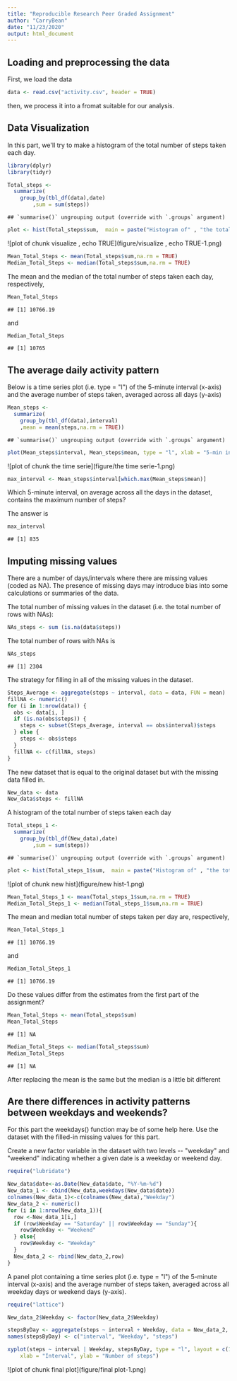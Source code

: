 ```yaml
---
title: "Reproducible Research Peer Graded Assignment"
author: "CarryBean"
date: "11/23/2020"
output: html_document
---
```




## Loading and preprocessing the data

First, we load the data

```r
data <- read.csv("activity.csv", header = TRUE)
```
then, we process it into a fromat suitable for our analysis.

## Data Visualization

In this part, we'll try to make a histogram of the total number of steps taken each day.


```r
library(dplyr)
library(tidyr)

Total_steps <-
  summarize(
    group_by(tbl_df(data),date)
        ,sum = sum(steps))
```

```
## `summarise()` ungrouping output (override with `.groups` argument)
```

```r
plot <- hist(Total_steps$sum,  main = paste("Histogram of" , "the total number of steps taken each day"), xlab = "Total number of steps taken each day")
```

![plot of chunk visualize , echo TRUE](figure/visualize , echo TRUE-1.png)

```r
Mean_Total_Steps <- mean(Total_steps$sum,na.rm = TRUE)
Median_Total_Steps <- median(Total_steps$sum,na.rm = TRUE)
```

The mean and the median of the total number of steps taken each day, respectively,

```r
Mean_Total_Steps
```

```
## [1] 10766.19
```
and

```r
Median_Total_Steps
```

```
## [1] 10765
```

## The average daily activity pattern

Below is a time series plot (i.e. type = "l") of the 5-minute interval (x-axis) and the average number of steps taken, averaged across all days (y-axis) 

```r
Mean_steps <-
  summarize(
    group_by(tbl_df(data),interval)
    ,mean = mean(steps,na.rm = TRUE))
```

```
## `summarise()` ungrouping output (override with `.groups` argument)
```

```r
plot(Mean_steps$interval, Mean_steps$mean, type = "l", xlab = "5-min interval", ylab = "Average across all Days", main = "Average number of steps taken", col = "blue")
```

![plot of chunk the time serie](figure/the time serie-1.png)

```r
max_interval <- Mean_steps$interval[which.max(Mean_steps$mean)]
```

Which 5-minute interval, on average across all the days in the dataset, contains the maximum number of steps? 

The answer is

```r
max_interval
```

```
## [1] 835
```

## Imputing missing values

There are a number of days/intervals where there are missing values (coded as NA). The presence of missing days may introduce bias into some calculations or summaries of the data.

The total number of missing values in the dataset (i.e. the total number of rows with NAs):


```r
NAs_steps <- sum (is.na(data$steps))
```

The total number of rows with NAs is

```r
NAs_steps
```

```
## [1] 2304
```

The strategy for filling in all of the missing values in the dataset. 


```r
Steps_Average <- aggregate(steps ~ interval, data = data, FUN = mean)
fillNA <- numeric()
for (i in 1:nrow(data)) {
  obs <- data[i, ]
  if (is.na(obs$steps)) {
    steps <- subset(Steps_Average, interval == obs$interval)$steps
  } else {
    steps <- obs$steps
  }
  fillNA <- c(fillNA, steps)
}
```


The new dataset that is equal to the original dataset but with the missing data filled in.


```r
New_data <- data
New_data$steps <- fillNA
```


A histogram of the total number of steps taken each day 


```r
Total_steps_1 <-
  summarize(
    group_by(tbl_df(New_data),date)
        ,sum = sum(steps))
```

```
## `summarise()` ungrouping output (override with `.groups` argument)
```

```r
plot <- hist(Total_steps_1$sum,  main = paste("Histogram of" , "the total number of steps taken each day "), xlab = "Total number of steps taken each day")
```

![plot of chunk new hist](figure/new hist-1.png)

```r
Mean_Total_Steps_1 <- mean(Total_steps_1$sum,na.rm = TRUE)
Median_Total_Steps_1 <- median(Total_steps_1$sum,na.rm = TRUE)
```

The mean and median total number of steps taken per day are, respectively, 

```r
Mean_Total_Steps_1
```

```
## [1] 10766.19
```
and

```r
Median_Total_Steps_1
```

```
## [1] 10766.19
```

Do these values differ from the estimates from the first part of the assignment? 


```r
Mean_Total_Steps <- mean(Total_steps$sum)
Mean_Total_Steps
```

```
## [1] NA
```


```r
Median_Total_Steps <- median(Total_steps$sum)
Median_Total_Steps
```

```
## [1] NA
```

After replacing the mean is the same but the median is a little bit different

## Are there differences in activity patterns between weekdays and weekends?

For this part the weekdays() function may be of some help here. Use the dataset with the filled-in missing values for this part.

Create a new factor variable in the dataset with two levels -- "weekday" and "weekend" indicating whether a given date is a weekday or weekend day.


```r
require("lubridate")

New_data$date<-as.Date(New_data$date, "%Y-%m-%d")
New_data_1 <- cbind(New_data,weekdays(New_data$date))
colnames(New_data_1)<-c(colnames(New_data),"Weekday")
New_data_2 <- numeric()
for (i in 1:nrow(New_data_1)){
  row <-New_data_1[i,]
  if (row$Weekday == "Saturday" || row$Weekday == "Sunday"){
    row$Weekday <- "Weekend"
  } else{
    row$Weekday <- "Weekday"
  }
  New_data_2 <- rbind(New_data_2,row)
}
```


A panel plot containing a time series plot (i.e. type = "l") of the 5-minute interval (x-axis) and the average number of steps taken, averaged across all weekday days or weekend days (y-axis).


```r
require("lattice")

New_data_2$Weekday <- factor(New_data_2$Weekday)

stepsByDay <- aggregate(steps ~ interval + Weekday, data = New_data_2, mean)
names(stepsByDay) <- c("interval", "Weekday", "steps")

xyplot(steps ~ interval | Weekday, stepsByDay, type = "l", layout = c(1, 2), 
    xlab = "Interval", ylab = "Number of steps")
```

![plot of chunk final plot](figure/final plot-1.png)











